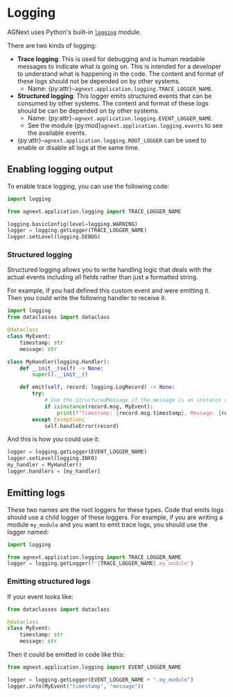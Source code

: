 # Logging

AGNext uses Python's built-in [`logging`](https://docs.python.org/3/library/logging.html) module.

There are two kinds of logging:

- **Trace logging**: This is used for debugging and is human readable messages to indicate what is going on. This is intended for a developer to understand what is happening in the code. The content and format of these logs should not be depended on by other systems.
    - Name: {py:attr}`~agnext.application.logging.TRACE_LOGGER_NAME`.
- **Structured logging**: This logger emits structured events that can be consumed by other systems. The content and format of these logs should be can be depended on by other systems.
    - Name: {py:attr}`~agnext.application.logging.EVENT_LOGGER_NAME`.
    - See the module {py:mod}`agnext.application.logging.events` to see the available events.
- {py:attr}`~agnext.application.logging.ROOT_LOGGER` can be used to enable or disable all logs at the same time.

## Enabling logging output

To enable trace logging, you can use the following code:

```python
import logging

from agnext.application.logging import TRACE_LOGGER_NAME

logging.basicConfig(level=logging.WARNING)
logger = logging.getLogger(TRACE_LOGGER_NAME)
logger.setLevel(logging.DEBUG)
```

### Structured logging

Structured logging allows you to write handling logic that deals with the actual events including all fields rather than just a formatted string.

For example, if you had defined this custom event and were emitting it. Then you could write the following handler to receive it.

```python
import logging
from dataclasses import dataclass

@dataclass
class MyEvent:
    timestamp: str
    message: str

class MyHandler(logging.Handler):
    def __init__(self) -> None:
        super().__init__()

    def emit(self, record: logging.LogRecord) -> None:
        try:
            # Use the StructuredMessage if the message is an instance of it
            if isinstance(record.msg, MyEvent):
                print(f"Timestamp: {record.msg.timestamp}, Message: {record.msg.message}")
        except Exception:
            self.handleError(record)
```

And this is how you could use it:

```python
logger = logging.getLogger(EVENT_LOGGER_NAME)
logger.setLevel(logging.INFO)
my_handler = MyHandler()
logger.handlers = [my_handler]
```


## Emitting logs

These two names are the root loggers for these types. Code that emits logs should use a child logger of these loggers. For example, if you are writing a module `my_module` and you want to emit trace logs, you should use the logger named:

```python
import logging

from agnext.application.logging import TRACE_LOGGER_NAME
logger = logging.getLogger(f"{TRACE_LOGGER_NAME}.my_module")
```

### Emitting structured logs

If your event looks like:

```python
from dataclasses import dataclass

@dataclass
class MyEvent:
    timestamp: str
    message: str
```

Then it could be emitted in code like this:

```python
from agnext.application.logging import EVENT_LOGGER_NAME

logger = logging.getLogger(EVENT_LOGGER_NAME + ".my_module")
logger.info(MyEvent("timestamp", "message"))
```
